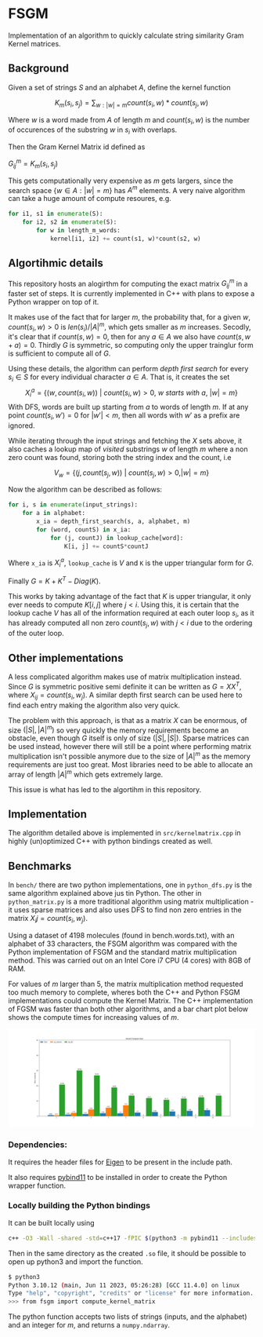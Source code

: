 # FSGM
Implementation of an algorithm to quickly calculate string similarity Gram Kernel matrices.

## Background
Given a set of strings $S$ and an alphabet $A$, define the kernel function

$$
K_m(s_i, s_j) = \sum_{w:|w|=m} count(s_i, w)*count(s_j, w)
$$

Where $w$ is a word made from $A$ of length $m$ and $count(s_i, w)$ is the
number of occurences of the substring $w$ in $s_i$ with overlaps.

Then the Gram Kernel Matrix id defined as

$G^m_{ij} = K_m(s_i, s_j)$

This gets computationally very expensive as $m$ gets largers, since the search space $\{w \in A:|w|=m\}$ has $A^m$ elements. A very naive algorithm can take a huge amount of compute resoures, e.g.
```python
for i1, s1 in enumerate(S):
    for i2, s2 in enumerate(S):
        for w in length_m_words:
            kernel[i1, i2] += count(s1, w)*count(s2, w)
```

## Algortihmic details
This repository hosts an alogirthm for computing the exact matrix $G^m_{ij}$ in a faster set of steps. It is currently implemented in C++ with plans to expose a Python wrapper on top of it.

It makes use of the fact that for larger $m$, the probability that, for a given $w$, $count(s_i, w) > 0$ is $len(s_i)/|A|^m$, which gets smaller as $m$ increases. 
Secodly, it's clear that if $count(s, w) = 0$, then for any $a \in A$ we also have $count(s, w+a) = 0$. Thirdly $G$ is symmetric, so computing only the upper trainglur form is sufficient to compute all of $G$.

Using these details, the algorithm can perform _depth first search_ for every $s_i \in S$ for every individual character $a \in A$. That is, it creates the set
$$X_{i}^{a} = \{(w, count(s_i, w))\ |\ count(s_i, w) > 0,\ w\ starts\ with\ a,\ |w| = m\}$$
With DFS, words are built up starting from $a$ to words of length $m$. If at any point $count(s_i, w') = 0$ for $|w'| < m$, then all words with $w'$ as a prefix are ignored. 

While iterating through the input strings and fetching the $X$ sets above, it also caches a lookup map of _visited_ substrings $w$ of length $m$ where a non zero count was found, storing both the string index and the count, i.e

$$
V_w = \{(j, count(s_j, w))\ |\ count(s_j, w) > 0,  |w| = m \}
$$

Now the algorithm can be described as follows:

```python
for i, s in enumerate(input_strings):
    for a in alphabet:
        x_ia = depth_first_search(s, a, alphabet, m)
        for (word, countS) in x_ia:
            for (j, countJ) in lookup_cache[word]:
                K[i, j] += countS*countJ 
```  
Where `x_ia` is $X_{i}^{a}$, `lookup_cache` is $V$ and `K` is the upper triangular form for $G$.

Finally $G  = K + K^T - Diag(K)$. 

This works by taking advantage of the fact that $K$ is upper triangular, it only ever needs to compute $K[i, j]$ where $j < i$. Using this, it is certain that the lookup cache $V$ has all of the information required at each outer loop $s_i$, as it has already computed all non zero $count(s_j, w)$ with $j < i$ due to the ordering of the outer loop. 

## Other implementations
A less complicated algorithm makes use of matrix multiplication instead. Since $G$ is symmetric positive semi definite it can be written as $G = XX^T$, where $X_{ij} = count(s_i, w_j)$. A similar depth first search can be used here to find each entry making the algorithm also very quick.

The problem with this approach, is that as a matrix $X$ can be enormous, of size $(|S|, |A|^m)$ so very quickly the memory requirements become an obstacle, even though $G$ itself is only of size $(|S|, |S|)$. Sparse matrices can be used instead, however there will still be a point where performing matrix multiplication isn't possible anymore due to the size of $|A|^m$ as the memory requirements are just too great. Most libraries need to be able to allocate an array of length $|A|^m$ which gets extremely large. 

This issue is what has led to the algortihm in this repository. 

## Implementation

The algorithm detailed above is implemented in `src/kernelmatrix.cpp` in highly (un)optimized C++ with python bindings created as well.

## Benchmarks

In `bench/` there are two python implementations, one in `python_dfs.py` is the same algorithm explained above jus tin Python. The other in `python_matrix.py` is a more traditional algorithm using matrix multiplication - it uses sparse matrices and also uses DFS to find non zero entries in the matrix $X_ij = count(s_i, w_j)$. 

Using a dataset of 4198 molecules (found in bench.words.txt), with an alphabet of 33 characters, the FSGM algorithm was compared with the Python implementation of FSGM and the standard matrix multiplication method. This was carried out on an Intel Core i7 CPU (4 cores) with 8GB of RAM.

For values of $m$ larger than 5, the matrix multiplication method requested too much memory to complete, wheres both the C++ and Python FSGM implementations could compute the Kernel Matrix. 
The C++ implementation of FGSM was faster than both other algorithms, and a bar chart plot below shows the compute times for increasing values of $m$.

![bar chart](./bench/results.png)

### Dependencies:
It requires the header files for [Eigen](https://eigen.tuxfamily.org/index.php?title=Main_Page) to be present in the include path.

It also requires [pybind11](https://github.com/pybind/pybind11) to be installed in order to create the Python wrapper function.

### Locally building the Python bindings

It can be built locally using 
```bash
c++ -O3 -Wall -shared -std=c++17 -fPIC $(python3 -m pybind11 --includes) src/*.cpp -o fsgm$(python3-config --extension-suffix)
```

Then in the same directory as the created `.so` file, it should be possible to open up python3 and import the function.

```bash
$ python3
Python 3.10.12 (main, Jun 11 2023, 05:26:28) [GCC 11.4.0] on linux
Type "help", "copyright", "credits" or "license" for more information.
>>> from fsgm import compute_kernel_matrix
```

The python function accepts two lists of strings (inputs, and the alphabet) and an integer for $m$, and returns a `numpy.ndarray`. 
